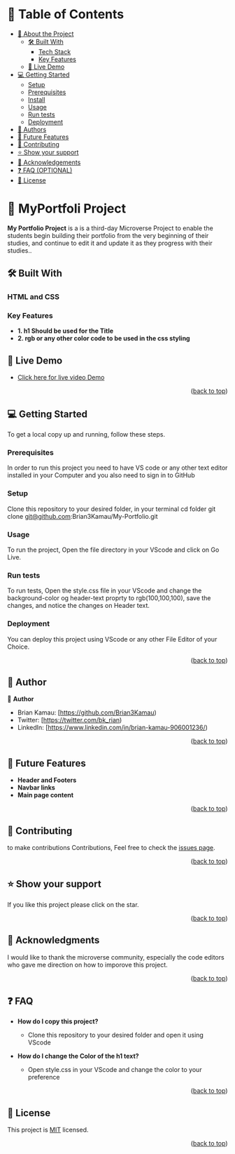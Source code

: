<a name="readme-top"></a>

# 📗 Table of Contents

- [📖 About the Project](#about-project)
  - [🛠 Built With](#built-with)
    - [Tech Stack](#tech-stack)
    - [Key Features](#key-features)
  - [🚀 Live Demo](#live-demo)
- [💻 Getting Started](#getting-started)
  - [Setup](#setup)
  - [Prerequisites](#prerequisites)
  - [Install](#install)
  - [Usage](#usage)
  - [Run tests](#run-tests)
  - [Deployment](#triangular_flag_on_post-deployment)
- [👥 Authors](#authors)
- [🔭 Future Features](#future-features)
- [🤝 Contributing](#contributing)
- [⭐️ Show your support](#support)
- [🙏 Acknowledgements](#acknowledgements)
- [❓ FAQ (OPTIONAL)](#faq)
- [📝 License](#license)

# 📖 MyPortfoli Project <a name="about-project"></a>

**My Portfolio Project** is a is a third-day Microverse Project to enable the students begin building their portfolio from the very beginning of their studies, and continue to edit it and update it as they progress with their studies..

## 🛠 Built With <a name="built-with"></a>

### HTML and CSS <a name="tech-stack"></a>

### Key Features <a name="key-features"></a>

- **1. h1 Should be used for the Title**
- **2. rgb or any other color code to be used in the css styling**

## 🚀 Live Demo <a name="live-demo"></a>

- [Click here for live video Demo](https://github.com/Brian3Kamau/Brian3Kamau.github.io)

<p align="right">(<a href="#readme-top">back to top</a>)</p>

## 💻 Getting Started <a name="getting-started"></a>

To get a local copy up and running, follow these steps.

### Prerequisites

In order to run this project you need to have VS code or any other text editor installed in your Computer
and you also need to sign in to GitHub

### Setup

Clone this repository to your desired folder,
in your terminal cd folder git clone git@github.com:Brian3Kamau/My-Portfolio.git

### Usage

To run the project, Open the file directory in your VScode and click on Go Live.

### Run tests

To run tests, Open the style.css file in your VScode and change the background-color og header-text proprty to rgb(100,100,100), save the changes, and notice the changes on Header text.

### Deployment

You can deploy this project using VScode or any other File Editor of your Choice.

<p align="right">(<a href="#readme-top">back to top</a>)</p>

## 👥 Author <a name="authors"></a>

👤 **Author**

- Brian Kamau: [https://github.com/Brian3Kamau)
- Twitter: [https://twitter.com/bk_rian)
- LinkedIn: [https://www.linkedin.com/in/brian-kamau-906001236/)

<p align="right">(<a href="#readme-top">back to top</a>)</p>

## 🔭 Future Features <a name="future-features"></a>

- **Header and Footers**
- **Navbar links**
- **Main page content**

<p align="right">(<a href="#readme-top">back to top</a>)</p>

## 🤝 Contributing <a name="contributing"></a>

to make contributions Contributions, Feel free to check the [issues page](../../issues/).

<p align="right">(<a href="#readme-top">back to top</a>)</p>

## ⭐️ Show your support <a name="support"></a>

If you like this project please click on the star.

<p align="right">(<a href="#readme-top">back to top</a>)</p>

## 🙏 Acknowledgments <a name="acknowledgements"></a>

I would like to thank the microverse community, especially the code editors who gave me direction on how to imporove this project.

<p align="right">(<a href="#readme-top">back to top</a>)</p>

## ❓ FAQ <a name="faq"></a>

- **How do I copy this project?**

  - Clone this repository to your desired folder and open it using VScode

- **How do I change the Color of the h1 text?**

  - Open style.css in your VScode and change the color to your preference

<p align="right">(<a href="#readme-top">back to top</a>)</p>

## 📝 License <a name="license"></a>

This project is [MIT](https://github.com/Brian3Kamau/My-Portfolio/blob/main/LICENCE.md) licensed.

<p align="right">(<a href="#readme-top">back to top</a>)</p>
